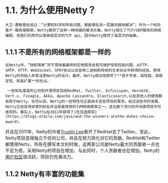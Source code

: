 # 1.1. 为什么使用Netty？

    大卫·惠勒曾经说过：“计算机科学的所有问题，都能够在另一层面间接地解决”。作为一个NIO 客户-服务端框架，Netty提供了这样一种间接的解决方案。Netty简化了TCP/UDP服务的网络编程，但我们仍然可以使用低层次的TCP api，因为Netty提供了高层次的抽象。

## 1.1.1 不是所有的网络框架都是一样的

    在Netty中，“快和简单”并不意味着最终的应用程序会有可维护性和性能问题。从FTP、SMTP、HTTP、WebSocket、SPDY协议以及各种二进制和传统的文本协议中获得的经验，使得Netty的创始人非常注意Netty的设计。最终，Netty成功地提供了**易于开发、高性能、高稳定性、和高扩展**的优点。

     一些知名度高的公司和开源项目包括RedHat, Twitter, Infinispan, HornetQ, Vert.x, Finagle, Akka, Apache Cassandra, Elasticsearch,以及其他人的使用都有助于Netty，也可以说，Netty的一些特性也正是由于这些项目的需求。经过这些年的发展，Netty已经变得非常的知名并且是最常用的JVM网络框架之一。这在数个流行的开闭源项目中可体现的。事实上，Netty在2011年获得了[杜克选择奖](https://blogs.oracle.com/java/and-the-winners-arethe-dukes-choice-award)。

   并且在2011年，Netty的作者[Trustin Lee](https://twitter.com/trustin)离开了RedHat去了Twitter。至此，Netty项目变得独立于任何公司，并且在努力简化对它的贡献。RedHat和Twitter都使用Netty，所有在撰写本文的时候，这两家公司是Netty最大的贡献者一点也不足为奇。采用Netty的项目在增加，与此同时，个人贡献者也在增加。Netty的[用户社区](https://netty.io/community.html)很活跃，项目仍充满活力。

## 1.1.2 Netty有丰富的功能集





